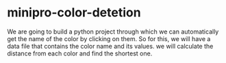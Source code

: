 # minipro-color-detetion
We are going to build a python project through which we can automatically get the name of the color by clicking on them. So for this, we will have a data file that contains the color name and its values. we will calculate the distance from each color and find the shortest one. 
